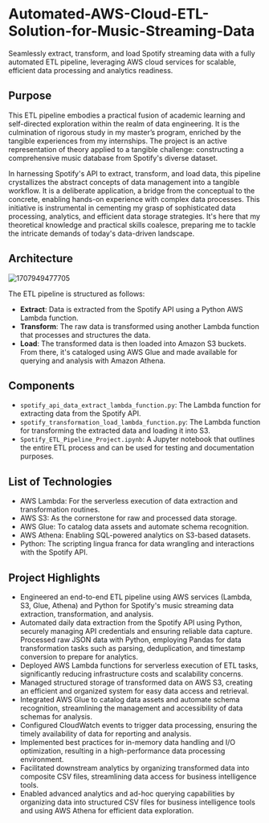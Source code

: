 # Automated-AWS-Cloud-ETL-Solution-for-Music-Streaming-Data
Seamlessly extract, transform, and load Spotify streaming data with a fully automated ETL pipeline, leveraging AWS cloud services for scalable, efficient data processing and analytics readiness.

## Purpose

This ETL pipeline embodies a practical fusion of academic learning and self-directed exploration within the realm of data engineering. It is the culmination of rigorous study in my master’s program, enriched by the tangible experiences from my internships. The project is an active representation of theory applied to a tangible challenge: constructing a comprehensive music database from Spotify's diverse dataset.

In harnessing Spotify's API to extract, transform, and load data, this pipeline crystallizes the abstract concepts of data management into a tangible workflow. It is a deliberate application, a bridge from the conceptual to the concrete, enabling hands-on experience with complex data processes. This initiative is instrumental in cementing my grasp of sophisticated data processing, analytics, and efficient data storage strategies. It's here that my theoretical knowledge and practical skills coalesce, preparing me to tackle the intricate demands of today's data-driven landscape.

## Architecture

![1707949477705](https://github.com/kohliamitoj/Automated-AWS-Cloud-ETL-Solution-for-Music-Streaming-Data/assets/134894076/29ba9b65-fe98-408b-b55f-42856e3a3b0d)

The ETL pipeline is structured as follows:
- **Extract**: Data is extracted from the Spotify API using a Python AWS Lambda function.
- **Transform**: The raw data is transformed using another Lambda function that processes and structures the data.
- **Load**: The transformed data is then loaded into Amazon S3 buckets. From there, it's cataloged using AWS Glue and made available for querying and analysis with Amazon Athena.

## Components
- `spotify_api_data_extract_lambda_function.py`: The Lambda function for extracting data from the Spotify API.
- `spotify_transformation_load_lambda_function.py`: The Lambda function for transforming the extracted data and loading it into S3.
- `Spotify_ETL_Pipeline_Project.ipynb`: A Jupyter notebook that outlines the entire ETL process and can be used for testing and documentation purposes.

## List of Technologies
- AWS Lambda: For the serverless execution of data extraction and transformation routines.
- AWS S3: As the cornerstone for raw and processed data storage.
- AWS Glue: To catalog data assets and automate schema recognition.
- AWS Athena: Enabling SQL-powered analytics on S3-based datasets.
- Python: The scripting lingua franca for data wrangling and interactions with the Spotify API.

## Project Highlights
- Engineered an end-to-end ETL pipeline using AWS services (Lambda, S3, Glue, Athena) and Python for Spotify's music streaming data extraction, transformation, and analysis.
- Automated daily data extraction from the Spotify API using Python, securely managing API credentials and ensuring reliable data capture. Processed raw JSON data with Python, employing Pandas for data transformation tasks such as parsing, deduplication, and timestamp conversion to prepare for analytics.
- Deployed AWS Lambda functions for serverless execution of ETL tasks, significantly reducing infrastructure costs and scalability concerns.
- Managed structured storage of transformed data on AWS S3, creating an efficient and organized system for easy data access and retrieval.
- Integrated AWS Glue to catalog data assets and automate schema recognition, streamlining the management and accessibility of data schemas for analysis.
- Configured CloudWatch events to trigger data processing, ensuring the timely availability of data for reporting and analysis.
- Implemented best practices for in-memory data handling and I/O optimization, resulting in a high-performance data processing environment.
- Facilitated downstream analytics by organizing transformed data into composite CSV files, streamlining data access for business intelligence tools.
- Enabled advanced analytics and ad-hoc querying capabilities by organizing data into structured CSV files for business intelligence tools and using AWS Athena for efficient data exploration.
